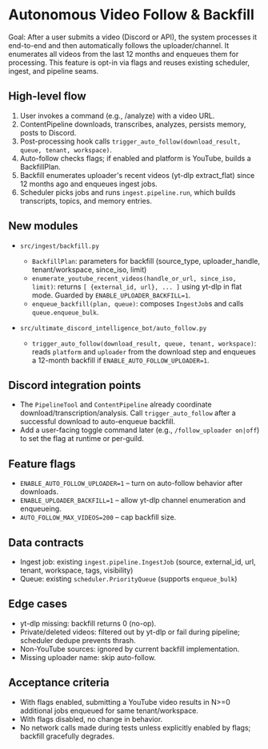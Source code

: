 # Autonomous Video Follow & Backfill

Goal: After a user submits a video (Discord or API), the system processes it end-to-end and then automatically follows the uploader/channel. It enumerates all videos from the last 12 months and enqueues them for processing. This feature is opt-in via flags and reuses existing scheduler, ingest, and pipeline seams.

## High-level flow

1) User invokes a command (e.g., /analyze) with a video URL.
1) ContentPipeline downloads, transcribes, analyzes, persists memory, posts to Discord.
1) Post-processing hook calls `trigger_auto_follow(download_result, queue, tenant, workspace)`.
1) Auto-follow checks flags; if enabled and platform is YouTube, builds a BackfillPlan.
1) Backfill enumerates uploader's recent videos (yt-dlp extract_flat) since 12 months ago and enqueues ingest jobs.
1) Scheduler picks jobs and runs `ingest.pipeline.run`, which builds transcripts, topics, and memory entries.

## New modules

- `src/ingest/backfill.py`
  - `BackfillPlan`: parameters for backfill (source_type, uploader_handle, tenant/workspace, since_iso, limit)
  - `enumerate_youtube_recent_videos(handle_or_url, since_iso, limit)`: returns `[ {external_id, url}, ... ]` using yt-dlp in flat mode. Guarded by `ENABLE_UPLOADER_BACKFILL=1`.
  - `enqueue_backfill(plan, queue)`: composes `IngestJob`s and calls `queue.enqueue_bulk`.

- `src/ultimate_discord_intelligence_bot/auto_follow.py`
  - `trigger_auto_follow(download_result, queue, tenant, workspace)`: reads `platform` and `uploader` from the download step and enqueues a 12-month backfill if `ENABLE_AUTO_FOLLOW_UPLOADER=1`.

## Discord integration points

- The `PipelineTool` and `ContentPipeline` already coordinate download/transcription/analysis. Call `trigger_auto_follow` after a successful download to auto-enqueue backfill.
- Add a user-facing toggle command later (e.g., `/follow_uploader on|off`) to set the flag at runtime or per-guild.

## Feature flags

- `ENABLE_AUTO_FOLLOW_UPLOADER=1` – turn on auto-follow behavior after downloads.
- `ENABLE_UPLOADER_BACKFILL=1` – allow yt-dlp channel enumeration and enqueueing.
- `AUTO_FOLLOW_MAX_VIDEOS=200` – cap backfill size.

## Data contracts

- Ingest job: existing `ingest.pipeline.IngestJob` (source, external_id, url, tenant, workspace, tags, visibility)
- Queue: existing `scheduler.PriorityQueue` (supports `enqueue_bulk`)

## Edge cases

- yt-dlp missing: backfill returns 0 (no-op).
- Private/deleted videos: filtered out by yt-dlp or fail during pipeline; scheduler dedupe prevents thrash.
- Non-YouTube sources: ignored by current backfill implementation.
- Missing uploader name: skip auto-follow.

## Acceptance criteria

- With flags enabled, submitting a YouTube video results in N>=0 additional jobs enqueued for same tenant/workspace.
- With flags disabled, no change in behavior.
- No network calls made during tests unless explicitly enabled by flags; backfill gracefully degrades.
